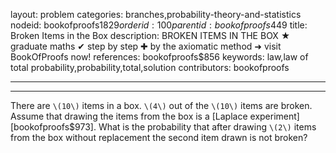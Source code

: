 layout: problem
categories: branches,probability-theory-and-statistics
nodeid: bookofproofs$1829
orderid: 100
parentid: bookofproofs$449
title: Broken Items in the Box
description: BROKEN ITEMS IN THE BOX &#9733; graduate maths &#10004; step by step &#10010; by the axiomatic method &#10140; visit BookOfProofs now!
references: bookofproofs$856
keywords: law,law of total probability,probability,total,solution
contributors: bookofproofs

---


---

There are `\(10\)` items in a box. `\(4\)` out of the `\(10\)` items are broken. Assume that drawing the items from the box is a [Laplace experiment][bookofproofs$973].
What is the probability that after drawing `\(2\)` items from the box without replacement the second item drawn is not broken?
